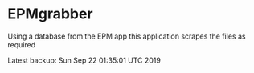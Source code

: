 # EPMgrabber
Using a database from the EPM app this application scrapes the files as required


Latest backup: Sun Sep 22 01:35:01 UTC 2019
